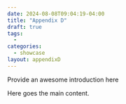 ```yaml
--- 
date: 2024-08-08T09:04:19-04:00 
title: "Appendix D" 
draft: true 
tags: 
  -  
categories: 
  - showcase
layout: appendixD
--- 
```

  
Provide an awesome introduction here 
  
<!--more--> 
  
Here goes the main content. 
